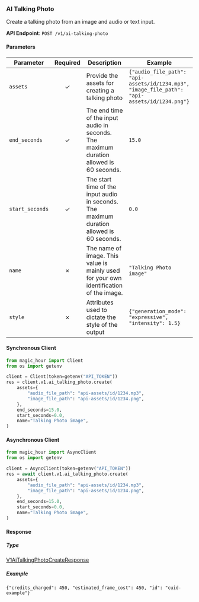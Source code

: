 
### AI Talking Photo <a name="create"></a>

Create a talking photo from an image and audio or text input.

**API Endpoint**: `POST /v1/ai-talking-photo`

#### Parameters

| Parameter | Required | Description | Example |
|-----------|:--------:|-------------|--------|
| `assets` | ✓ | Provide the assets for creating a talking photo | `{"audio_file_path": "api-assets/id/1234.mp3", "image_file_path": "api-assets/id/1234.png"}` |
| `end_seconds` | ✓ | The end time of the input audio in seconds. The maximum duration allowed is 60 seconds. | `15.0` |
| `start_seconds` | ✓ | The start time of the input audio in seconds. The maximum duration allowed is 60 seconds. | `0.0` |
| `name` | ✗ | The name of image. This value is mainly used for your own identification of the image. | `"Talking Photo image"` |
| `style` | ✗ | Attributes used to dictate the style of the output | `{"generation_mode": "expressive", "intensity": 1.5}` |

#### Synchronous Client

```python
from magic_hour import Client
from os import getenv

client = Client(token=getenv("API_TOKEN"))
res = client.v1.ai_talking_photo.create(
    assets={
        "audio_file_path": "api-assets/id/1234.mp3",
        "image_file_path": "api-assets/id/1234.png",
    },
    end_seconds=15.0,
    start_seconds=0.0,
    name="Talking Photo image",
)

```

#### Asynchronous Client

```python
from magic_hour import AsyncClient
from os import getenv

client = AsyncClient(token=getenv("API_TOKEN"))
res = await client.v1.ai_talking_photo.create(
    assets={
        "audio_file_path": "api-assets/id/1234.mp3",
        "image_file_path": "api-assets/id/1234.png",
    },
    end_seconds=15.0,
    start_seconds=0.0,
    name="Talking Photo image",
)

```

#### Response

##### Type
[V1AiTalkingPhotoCreateResponse](/magic_hour/types/models/v1_ai_talking_photo_create_response.py)

##### Example
`{"credits_charged": 450, "estimated_frame_cost": 450, "id": "cuid-example"}`
